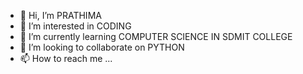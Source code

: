 - 👋 Hi, I’m PRATHIMA
- 👀 I’m interested in CODING
- 🌱 I’m currently learning COMPUTER SCIENCE IN SDMIT COLLEGE
- 💞️ I’m looking to collaborate on PYTHON
- 📫 How to reach me ...

<!---
PRATHIMAHITTILAKODI/PRATHIMAHITTILAKODI is a ✨ special ✨ repository because its `README.md` (this file) appears on your GitHub profile.
You can click the Preview link to take a look at your changes.
--->
